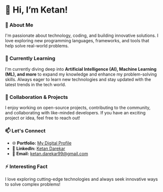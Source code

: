 # 👋 Hi, I’m Ketan!

### 👀 About Me  
I'm passionate about technology, coding, and building innovative solutions. I love exploring new programming languages, frameworks, and tools that help solve real-world problems.  

### 🌱 Currently Learning  
I'm currently diving deep into **Artificial Intelligence (AI), Machine Learning (ML), and more** to expand my knowledge and enhance my problem-solving skills. Always eager to learn new technologies and stay updated with the latest trends in the tech world.  

### 💞️ Collaboration & Projects  
I enjoy working on open-source projects, contributing to the community, and collaborating with like-minded developers. If you have an exciting project or idea, feel free to reach out!  

### 📫 Let's Connect  
- 🌐 **Portfolio:** [My Digital Profile](https://ketan5757.github.io/MyDigitalProfile.github.io/)  
- 🔗 **LinkedIn:** [Ketan Darekar](https://www.linkedin.com/in/ketan-darekar-6ba32a1b4/)  
- 📧 **Email:** ketan.darekar99@gmail.com  

### ⚡ Interesting Fact  
I love exploring cutting-edge technologies and always seek innovative ways to solve complex problems! 
